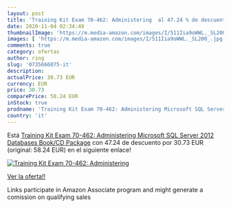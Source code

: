 ```yaml
---
layout: post
title: 'Training Kit Exam 70-462: Administering  al 47.24 % de descuento'
date: 2020-11-04 02:34:49
thumbnailImage: 'https://m.media-amazon.com/images/I/511Iia9oWWL._SL200_.jpg'
images: [ 'https://m.media-amazon.com/images/I/511Iia9oWWL._SL200_.jpg' ]
comments: true
category: ofertas
author: ring
slug: '0735666075-it'
description:
actualPrice: 30.73 EUR
currency: EUR
price: 30.73
comparePrice: 58.24 EUR
inStock: true
prodname: 'Training Kit Exam 70-462: Administering Microsoft SQL Server 2012 Databases Book/CD Package'
country: 'it'
---
```


Está [Training Kit Exam 70-462: Administering Microsoft SQL Server 2012 Databases Book/CD Package](https://www.amazon.it/dp/0735666075/?tag=tolees00-21) con 47.24 de descuento por 30.73 EUR (original: 58.24 EUR) en el siguiente enlace!

[![Training Kit Exam 70-462: Administering ](https://m.media-amazon.com/images/I/511Iia9oWWL._SL200_.jpg)](https://www.amazon.it/dp/0735666075/?tag=tolees00-21)

[Ver la oferta!!](https://www.amazon.it/dp/0735666075/?tag=tolees00-21)

Links participate in Amazon Associate program and might generate a comission on qualifying sales


